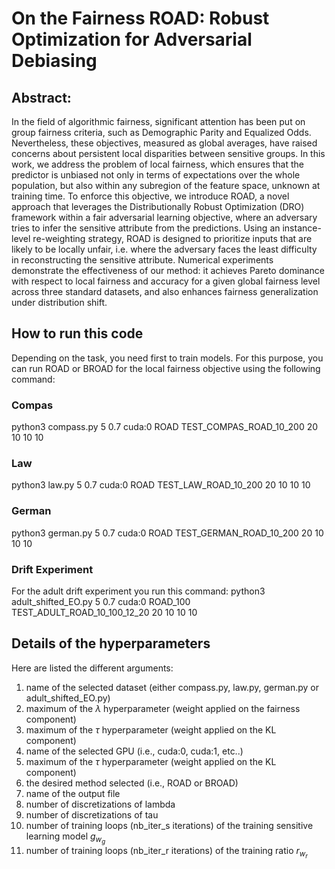 #  On the Fairness ROAD: Robust Optimization for Adversarial Debiasing

## Abstract:
In the field of algorithmic fairness, significant attention has been put on group fairness criteria, such as Demographic Parity and Equalized Odds. Nevertheless, these objectives, measured as global averages, have raised concerns about persistent local disparities between sensitive groups. In this work, we address the problem of local fairness, which ensures that the predictor is unbiased not only in terms of expectations over the whole population, but also within any subregion of the feature space, unknown at training time. To enforce this objective, we introduce ROAD, a novel approach that leverages the Distributionally Robust Optimization (DRO) framework within a fair adversarial learning objective, where an adversary tries to infer the sensitive attribute from the predictions. Using an instance-level re-weighting strategy, ROAD is designed to prioritize inputs that are likely to be locally unfair, i.e. where the adversary faces the least difficulty in reconstructing the sensitive attribute. Numerical experiments demonstrate the effectiveness of our method: it achieves Pareto dominance with respect to local fairness and accuracy for a given global fairness level across three standard datasets, and also enhances fairness generalization under distribution shift.

## How to run this code
Depending on the task, you need first to train models. For this purpose, you can run ROAD or BROAD for the local fairness objective using the following command:
### Compas
python3 compass.py 5 0.7 cuda:0 ROAD TEST_COMPAS_ROAD_10_200 20 10 10 10
### Law
python3 law.py 5 0.7 cuda:0 ROAD TEST_LAW_ROAD_10_200 20 10 10 10
### German
python3 german.py 5 0.7 cuda:0 ROAD TEST_GERMAN_ROAD_10_200 20 10 10 10

### Drift Experiment
For the adult drift experiment you run this command:
python3 adult_shifted_EO.py 5 0.7 cuda:0 ROAD_100 TEST_ADULT_ROAD_10_100_12_20 20 10 10 10

## Details of the hyperparameters
Here are listed the different arguments:

1) name of the selected dataset (either compass.py,  law.py, german.py or adult_shifted_EO.py)
2) maximum of the $\lambda$ hyperparameter (weight applied on the fairness component)
3) maximum of the $\tau$ hyperparameter (weight applied on the KL component)
4) name of the selected GPU (i.e., cuda:0, cuda:1, etc..)
5) maximum of the $\tau$ hyperparameter (weight applied on the KL component)
6) the desired method selected (i.e., ROAD or BROAD)
7) name of the output file
8) number of discretizations of lambda
9) number of discretizations of tau
10) number of training loops (nb_iter_s iterations) of the  training sensitive learning model $g_{w_g}$
11) number of training loops (nb_iter_r iterations) of the  training ratio $r_{w_r}$


